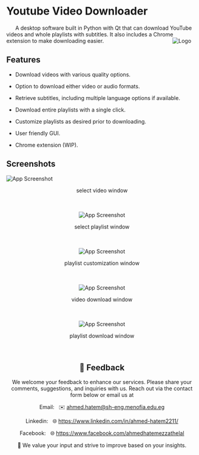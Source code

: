 # Youtube Video Downloader
&nbsp;&nbsp;&nbsp;&nbsp;&nbsp; A desktop software built in Python with Qt that can download YouTube videos and whole playlists with subtitles. It also includes a Chrome extension to make downloading easier.
&nbsp;&nbsp;&nbsp;&nbsp;&nbsp;&nbsp;&nbsp;&nbsp;&nbsp;&nbsp;&nbsp;&nbsp;&nbsp;&nbsp;&nbsp;&nbsp;&nbsp;&nbsp;&nbsp;&nbsp;&nbsp;&nbsp;&nbsp;&nbsp;&nbsp;&nbsp;&nbsp;&nbsp;&nbsp;&nbsp;&nbsp;&nbsp;&nbsp;&nbsp;&nbsp;&nbsp;&nbsp;&nbsp;&nbsp;&nbsp;&nbsp;&nbsp;&nbsp;&nbsp;&nbsp;![Logo](https://dev-ahmed-hatem.github.io/Youtube-Downloader/media-download.ico)

## Features

- Download videos with various quality options.

- Option to download either video or audio formats.

- Retrieve subtitles, including multiple language options if available.

- Download entire playlists with a single click.

- Customize playlists as desired prior to downloading.

- User friendly GUI.

- Chrome extension (WIP).

  

## Screenshots

  
  

![App Screenshot](https://dev-ahmed-hatem.github.io/Youtube-Downloader/screenshots/video.png)
<center>select video window<center>
<br><br> 

  
  

![App Screenshot](https://dev-ahmed-hatem.github.io/Youtube-Downloader/screenshots/playlist.png)
<center>select playlist window<center>
<br><br> 
  
  
  

![App Screenshot](https://dev-ahmed-hatem.github.io/Youtube-Downloader/screenshots/playlist-customize.png)
<center>playlist customization window<center>
<br><br> 
  
  
  

![App Screenshot](https://dev-ahmed-hatem.github.io/Youtube-Downloader/screenshots/video-download.png)
<center>video download window<center>
<br><br> 
  
  
  

![App Screenshot](https://dev-ahmed-hatem.github.io/Youtube-Downloader/screenshots/playlist-download.png)
<center>playlist download window<center>
<br><br> 


## 💬 Feedback

We welcome your feedback to enhance our services. Please share your comments, suggestions, and inquiries with us. Reach out via the contact form below or email us at

  

Email:&nbsp;&nbsp; ✉️ ahmed.hatem@sh-eng.menofia.edu.eg

  

Linkedin:&nbsp;&nbsp; 🌐 https://www.linkedin.com/in/ahmed-hatem2211/

  

Facebook:&nbsp;&nbsp; 🌐 https://www.facebook.com/ahmedhatemezzathelal

  

🚀 We value your input and strive to improve based on your insights.

